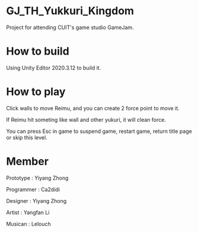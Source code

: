 # GJ_TH_Yukkuri_Kingdom
Project for attending CUIT's game studio GameJam.

# How to build
Using Unity Editor 2020.3.12 to build it.

# How to play
Click walls to move Reimu, and you can create 2 force point to move it.

If Reimu hit someting like wall and other yukuri, it will clean force.

You can press Esc in game to suspend game, restart game, return title page or skip this level.

# Member

Prototype : Yiyang Zhong

Programmer : Ca2didi

Designer : Yiyang Zhong

Artist : Yangfan Li

Musican : Lelouch
